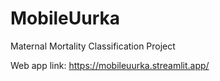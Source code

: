 # MobileUurka
Maternal Mortality Classification Project

Web app link: https://mobileuurka.streamlit.app/
